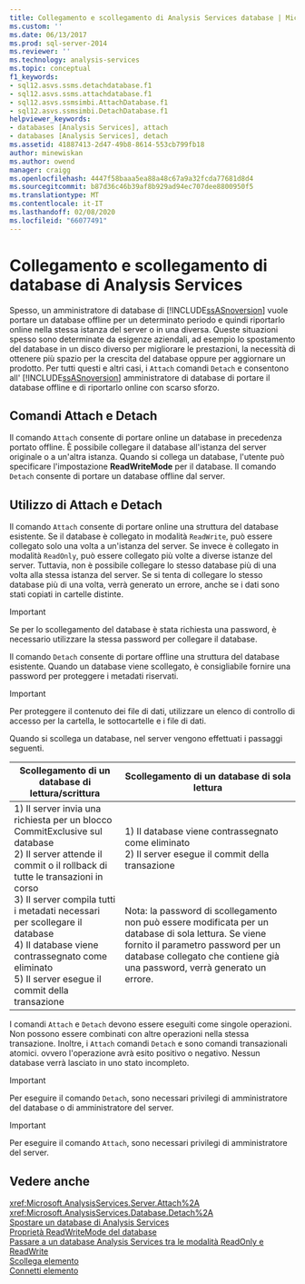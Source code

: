 ```yaml
---
title: Collegamento e scollegamento di Analysis Services database | Microsoft Docs
ms.custom: ''
ms.date: 06/13/2017
ms.prod: sql-server-2014
ms.reviewer: ''
ms.technology: analysis-services
ms.topic: conceptual
f1_keywords:
- sql12.asvs.ssms.detachdatabase.f1
- sql12.asvs.ssms.attachdatabase.f1
- sql12.asvs.ssmsimbi.AttachDatabase.f1
- sql12.asvs.ssmsimbi.DetachDatabase.f1
helpviewer_keywords:
- databases [Analysis Services], attach
- databases [Analysis Services], detach
ms.assetid: 41887413-2d47-49b8-8614-553cb799fb18
author: minewiskan
ms.author: owend
manager: craigg
ms.openlocfilehash: 4447f58baaa5ea88a48c67a9a32fcda77681d8d4
ms.sourcegitcommit: b87d36c46b39af8b929ad94ec707dee8800950f5
ms.translationtype: MT
ms.contentlocale: it-IT
ms.lasthandoff: 02/08/2020
ms.locfileid: "66077491"
---
```

# <a name="attach-and-detach-analysis-services-databases"></a>Collegamento e scollegamento di database di Analysis Services
  Spesso, un amministratore di database di [!INCLUDE[ssASnoversion](../../includes/ssasnoversion-md.md)] vuole portare un database offline per un determinato periodo e quindi riportarlo online nella stessa istanza del server o in una diversa. Queste situazioni spesso sono determinate da esigenze aziendali, ad esempio lo spostamento del database in un disco diverso per migliorare le prestazioni, la necessità di ottenere più spazio per la crescita del database oppure per aggiornare un prodotto. Per tutti questi e altri casi, i `Attach` comandi `Detach` e consentono all' [!INCLUDE[ssASnoversion](../../includes/ssasnoversion-md.md)] amministratore di database di portare il database offline e di riportarlo online con scarso sforzo.  
  
## <a name="attach-and-detach-commands"></a>Comandi Attach e Detach  
 Il comando `Attach` consente di portare online un database in precedenza portato offline. È possibile collegare il database all'istanza del server originale o a un'altra istanza. Quando si collega un database, l'utente può specificare l'impostazione **ReadWriteMode** per il database. Il comando `Detach` consente di portare un database offline dal server.  
  
## <a name="attach-and-detach-usage"></a>Utilizzo di Attach e Detach  
 Il comando `Attach` consente di portare online una struttura del database esistente. Se il database è collegato in modalità `ReadWrite`, può essere collegato solo una volta a un'istanza del server. Se invece è collegato in modalità `ReadOnly`, può essere collegato più volte a diverse istanze del server. Tuttavia, non è possibile collegare lo stesso database più di una volta alla stessa istanza del server. Se si tenta di collegare lo stesso database più di una volta, verrà generato un errore, anche se i dati sono stati copiati in cartelle distinte.  
  
> [!IMPORTANT]  
>  Se per lo scollegamento del database è stata richiesta una password, è necessario utilizzare la stessa password per collegare il database.  
  
 Il comando `Detach` consente di portare offline una struttura del database esistente. Quando un database viene scollegato, è consigliabile fornire una password per proteggere i metadati riservati.  
  
> [!IMPORTANT]  
>  Per proteggere il contenuto dei file di dati, utilizzare un elenco di controllo di accesso per la cartella, le sottocartelle e i file di dati.  
  
 Quando si scollega un database, nel server vengono effettuati i passaggi seguenti.  
  
|Scollegamento di un database di lettura/scrittura|Scollegamento di un database di sola lettura|  
|--------------------------------------|-------------------------------------|  
|1) Il server invia una richiesta per un blocco CommitExclusive sul database<br />2) Il server attende il commit o il rollback di tutte le transazioni in corso<br />3) Il server compila tutti i metadati necessari per scollegare il database<br />4) Il database viene contrassegnato come eliminato<br />5) Il server esegue il commit della transazione|1) Il database viene contrassegnato come eliminato<br />2) Il server esegue il commit della transazione<br /><br /> <br /><br /> Nota: la password di scollegamento non può essere modificata per un database di sola lettura. Se viene fornito il parametro password per un database collegato che contiene già una password, verrà generato un errore.|  
  
 I comandi `Attach` e `Detach` devono essere eseguiti come singole operazioni. Non possono essere combinati con altre operazioni nella stessa transazione. Inoltre, i `Attach` comandi `Detach` e sono comandi transazionali atomici. ovvero l'operazione avrà esito positivo o negativo. Nessun database verrà lasciato in uno stato incompleto.  
  
> [!IMPORTANT]  
>  Per eseguire il comando `Detach`, sono necessari privilegi di amministratore del database o di amministratore del server.  
  
> [!IMPORTANT]  
>  Per eseguire il comando `Attach`, sono necessari privilegi di amministratore del server.  
  
## <a name="see-also"></a>Vedere anche  
 <xref:Microsoft.AnalysisServices.Server.Attach%2A>   
 <xref:Microsoft.AnalysisServices.Database.Detach%2A>   
 [Spostare un database di Analysis Services](move-an-analysis-services-database.md)   
 [Proprietà ReadWriteMode del database](database-readwritemodes.md)   
 [Passare a un database Analysis Services tra le modalità ReadOnly e ReadWrite](switch-an-analysis-services-database-between-readonly-and-readwrite-modes.md)   
 [Scollega elemento](https://docs.microsoft.com/bi-reference/xmla/xml-elements-commands/detach-element)   
 [Connetti elemento](https://docs.microsoft.com/bi-reference/xmla/xml-elements-commands/attach-element)  
  
  
